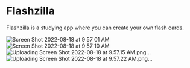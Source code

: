 # Flashzilla

Flashzilla is a studying app where you can create your own flash cards.

![Screen Shot 2022-08-18 at 9 57 01 AM](https://user-images.githubusercontent.com/97581186/185427630-1d18bc67-7307-4d04-8f11-05b7ac10b59c.png)
![Screen Shot 2022-08-18 at 9 57 10 AM](https://user-images.githubusercontent.com/97581186/185427665-f6bca44a-3738-4769-8fbf-e82d759fa4f9.png)
![Uploading Screen Shot 2022-08-18 at 9.57.15 AM.png…]()
![Uploading Screen Shot 2022-08-18 at 9.57.22 AM.png…]()
